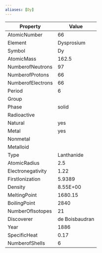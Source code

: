 ```yaml
---
aliases: [Dy]
---
```


| Property          | Value          |
| ----------------- | -------------- |
| AtomicNumber      | 66             |
| Element           | Dysprosium     |
| Symbol            | Dy             |
| AtomicMass        | 162.5          |
| NumberofNeutrons  | 97             |
| NumberofProtons   | 66             |
| NumberofElectrons | 66             |
| Period            | 6              |
| Group             |                |
| Phase             | solid          |
| Radioactive       |                |
| Natural           | yes            |
| Metal             | yes            |
| Nonmetal          |                |
| Metalloid         |                |
| Type              | Lanthanide     |
| AtomicRadius      | 2.5            |
| Electronegativity | 1.22           |
| FirstIonization   | 5.9389         |
| Density           | 8.55E+00       |
| MeltingPoint      | 1680.15        |
| BoilingPoint      | 2840           |
| NumberOfIsotopes  | 21             |
| Discoverer        | de Boisbaudran |
| Year              | 1886           |
| SpecificHeat      | 0.17           |
| NumberofShells    | 6              |
